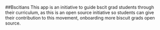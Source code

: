 ##Bscitians 
This app is an initiative to guide bscit grad students through their curriculum,
 as this is an open source initiative so students can give their contribution to this movement,
 onboarding more biscuit grads open source.